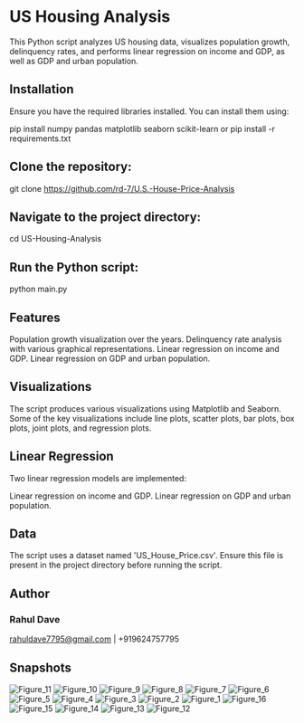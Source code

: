 # US Housing Analysis

This Python script analyzes US housing data, visualizes population growth, delinquency rates, and performs linear regression on income and GDP, as well as GDP and urban population.

## Installation

Ensure you have the required libraries installed. You can install them using:

pip install numpy pandas matplotlib seaborn scikit-learn
or
pip install -r requirements.txt

## Clone the repository:

git clone https://github.com/rd-7/U.S.-House-Price-Analysis

## Navigate to the project directory:

cd US-Housing-Analysis

## Run the Python script:

python main.py

## Features

Population growth visualization over the years.
Delinquency rate analysis with various graphical representations.
Linear regression on income and GDP.
Linear regression on GDP and urban population.

## Visualizations

The script produces various visualizations using Matplotlib and Seaborn. Some of the key visualizations include line plots, scatter plots, bar plots, box plots, joint plots, and regression plots.

## Linear Regression

Two linear regression models are implemented:

Linear regression on income and GDP.
Linear regression on GDP and urban population.

## Data

The script uses a dataset named 'US_House_Price.csv'. Ensure this file is present in the project directory before running the script.

## Author

### Rahul Dave
rahuldave7795@gmail.com | +919624757795

## Snapshots

![Figure_11](https://github.com/rd-7/U.S.-House-Price-Analysis/assets/160246982/1e177dca-0d18-4912-92bb-ad1014c92794)
![Figure_10](https://github.com/rd-7/U.S.-House-Price-Analysis/assets/160246982/d808e42f-1a9b-405b-8158-1c458b8b40d5)
![Figure_9](https://github.com/rd-7/U.S.-House-Price-Analysis/assets/160246982/c5fca448-9af1-4e41-be0a-c088ad70e412)
![Figure_8](https://github.com/rd-7/U.S.-House-Price-Analysis/assets/160246982/38098b99-8e93-4ffd-a902-2fa37d36e0a5)
![Figure_7](https://github.com/rd-7/U.S.-House-Price-Analysis/assets/160246982/986dc81d-3e07-4019-980b-63904f25c1f0)
![Figure_6](https://github.com/rd-7/U.S.-House-Price-Analysis/assets/160246982/0d7fb5b5-2071-45c2-8aba-d5c30452392d)
![Figure_5](https://github.com/rd-7/U.S.-House-Price-Analysis/assets/160246982/5e55271a-992d-4bfe-b124-8ad08f65bd99)
![Figure_4](https://github.com/rd-7/U.S.-House-Price-Analysis/assets/160246982/302c6441-bfe2-4fd2-8a11-477910480873)
![Figure_3](https://github.com/rd-7/U.S.-House-Price-Analysis/assets/160246982/2ef7b47d-3f65-4d7b-8b3b-6e944dd83a04)
![Figure_2](https://github.com/rd-7/U.S.-House-Price-Analysis/assets/160246982/054d31d8-3f42-44b2-99e9-f6db0ba49ff6)
![Figure_1](https://github.com/rd-7/U.S.-House-Price-Analysis/assets/160246982/24f8e012-cb73-4980-8238-4dd0b3c54464)
![Figure_16](https://github.com/rd-7/U.S.-House-Price-Analysis/assets/160246982/3af0b624-130a-42eb-999a-d982e733a2a2)
![Figure_15](https://github.com/rd-7/U.S.-House-Price-Analysis/assets/160246982/4c8e34f7-4fc8-4a5b-9de8-2a5074546533)
![Figure_14](https://github.com/rd-7/U.S.-House-Price-Analysis/assets/160246982/91890a91-7730-4ade-9b49-5e7e2507a618)
![Figure_13](https://github.com/rd-7/U.S.-House-Price-Analysis/assets/160246982/b992f3d4-0a29-4d7d-a816-4d647b5f81cb)
![Figure_12](https://github.com/rd-7/U.S.-House-Price-Analysis/assets/160246982/18a31e83-89bb-43c0-b10a-68cfb100a7c4)
